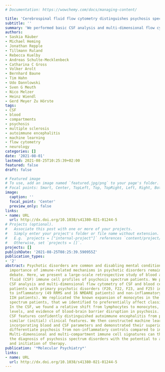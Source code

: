 ```yaml
---
# Documentation: https://wowchemy.com/docs/managing-content/

title: 'Cerebrospinal fluid flow cytometry distinguishes psychosis spectrum disorders from differential diagnoses'
subtitle: ''
summary: 'We performed basic CSF analysis and multi-dimensional flow cytometry of CSF and blood cells from 59 patients with primary psychotic disorders in comparison to inflammatory and non-inflammatory controls. We found an expansion of monocytes in the blood and CSF of psychosis patients. A machine learning model incorporating blood and CSF parameters differentated psychosis from non-inflammatory controls better than individual paramaters.'
authors:
- Saskia Räuber
- Michael Heming
- Jonathan Repple
- Tillmann Ruland
- Rebecca Kuelby
- Andreas Schulte-Mecklenbeck
- Catharina C Gross
- Volker Arolt
- Bernhard Baune
- Tim Hahn
- Udo Dannlowski
- Sven G Meuth
- Nico Melzer
- Heinz Wiendl
- Gerd Meyer Zu Hörste
tags: 
- CSF
- blood
- compartments
- psychosis
- multiple sclerosis
- autoimmune encephalitis
- machine learning
- flow cytometry
- neurology
categories: []
date: '2021-08-01'
lastmod: 2021-08-25T10:25:39+02:00
featured: false
draft: false

# Featured image
# To use, add an image named `featured.jpg/png` to your page's folder.
# Focal points: Smart, Center, TopLeft, Top, TopRight, Left, Right, BottomLeft, Bottom, BottomRight.
image:
  caption: ''
  focal_point: 'Center'
  preview_only: false
links:
- name: URL
  url: http://dx.doi.org/10.1038/s41380-021-01244-5
# Projects (optional).
#   Associate this post with one or more of your projects.
#   Simply enter your project's folder or file name without extension.
#   E.g. `projects = ["internal-project"]` references `content/project/deep-learning/index.md`.
#   Otherwise, set `projects = []`.
projects: []
publishDate: '2021-08-25T08:25:39.590955Z'
publication_types:
- '2'
abstract: Psychotic disorders are common and disabling mental conditions. The relative
  importance of immune-related mechanisms in psychotic disorders remains subject of
  debate. Here, we present a large-scale retrospective study of blood and cerebrospinal
  fluid (CSF) immune cell profiles of psychosis spectrum patients. We performed basic
  CSF analysis and multi-dimensional flow cytometry of CSF and blood cells from 59
  patients with primary psychotic disorders (F20, F22, F23, and F25) in comparison
  to inflammatory (49 RRMS and 16 NMDARE patients) and non-inflammatory controls (52
  IIH patients). We replicated the known expansion of monocytes in the blood of psychosis
  spectrum patients, that we identified to preferentially affect classical monocytes.
  In the CSF, we found a relative shift from lymphocytes to monocytes, increased protein
  levels, and evidence of blood-brain barrier disruption in psychosis. In fact, these
  CSF features confidently distinguished autoimmune encephalitis from psychosis despite
  similar (initial) clinical features. We then constructed machine learning models
  incorporating blood and CSF parameters and demonstrated their superior ability to
  differentiate psychosis from non-inflammatory controls compared to individual parameters.
  Multi-dimensional and multi-compartment immune cell signatures can thus support
  the diagnosis of psychosis spectrum disorders with the potential to accelerate diagnosis
  and initiation of therapy.
publication: '*Molecular Psychiatry*'
links:
- name: URL
  url: http://dx.doi.org/10.1038/s41380-021-01244-5
---
```

